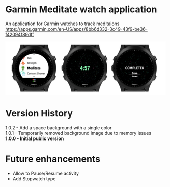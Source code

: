 # Garmin Meditate watch application
An application for Garmin watches to track meditaions  
https://apps.garmin.com/en-US/apps/8bb6d332-3c49-43f9-be36-f42094f89dff

![Samples](screenshots/cover.png)

# Version History
1.0.2 - Add a space background with a single color  
1.0.1 - Temporarily removed background image due to memory issues  
**1.0.0 - Initial public version**  

# Future enhancements
* Allow to Pause/Resume activity  
* Add Stopwatch type  

